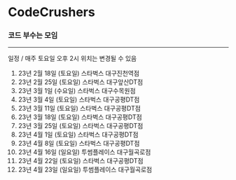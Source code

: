 # CodeCrushers
### 코드 부수는 모임
-------
일정 / 매주 토요일 오후 2시 위치는 변경될 수 있음

 1. 23년 2월 18일 (토요일) 스타벅스 대구진천역점
 2. 23년 2월 25일 (토요일) 스타벅스 대구앞산DT점
 3. 23년 3월  1일 (수요일) 스타벅스 대구수목원점
 4. 23년 3월  4일 (토요일) 스타벅스 대구공평DT점
 5. 23년 3월 11일 (토요일) 스타벅스 대구공평DT점
 6. 23년 3월 18일 (토요일) 스타벅스 대구공평DT점
 7. 23년 3월 25일 (토요일) 스타벅스 대구공평DT점
 8. 23년 4월  1일 (토요일) 스타벅스 대구공평DT점
 9. 23년 4월  8일 (토요일) 스타벅스 대구공평DT점
10. 23년 4월 16일 (일요일) 투썸플레이스 대구월곡로점
11. 23년 4월 22일 (토요일) 스타벅스 대구공평DT점
12. 23년 4월 23일 (일요일) 투썸플레이스 대구월곡로점
